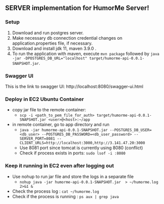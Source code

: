## SERVER implementation for HumorMe Server!

### Setup
1. Download and run postgres server.
2. Make necessary db connection credential changes on application.properties file, if necessary.
3. Download and install jdk 11, maven 3.9.0 .
4. To run the application with maven, execute `mvn package` followed by `java -jar -DPOSTGRES_DB_URL="localhost" target/humorme-api-0.0.1-SNAPSHOT.jar`.

### Swagger UI
This is the link to swagger UI: http://localhost:8080/swagger-ui.html

### Deploy in EC2 Ubuntu Container
- copy jar file to the remote container:
  - `scp -i <path_to_pem_file_for_auth> target/humorme-api-0.0.1-SNAPSHOT.jar <user>@<host>:~/app`
- in remote container, go to app directory and run
  -  `java -jar humorme-api-0.0.1-SNAPSHOT.jar --POSTGRES_DB_USER=<db_user> --POSTGRES_DB_PASSWORD=<db_user_password> --SERVER_PORT=8081 --CLIENT_URLS=http://localhost:3000,http://3.141.47.20:3000`
  - Use 8081 port since tomcat is currently using 8080 (conflict)
  - Check if process exists in ports: `sudo lsof -i :8080`


### Keep it running in EC2 even after logging out
- Use nohup to run jar file and store the logs in a separate file
  - `nohup java -jar humorme-api-0.0.1-SNAPSHOT.jar  > ~/humorme.log 2>&1 &`
- Check the process log : `cat ~/humorme.log`
- Check if the process is running : `ps aux | grep java`